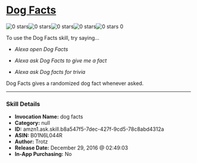 # [Dog Facts](http://alexa.amazon.com/#skills/amzn1.ask.skill.b8a547f5-7dec-427f-9cd5-78c8abd4312a)
![0 stars](../../images/ic_star_border_black_18dp_1x.png)![0 stars](../../images/ic_star_border_black_18dp_1x.png)![0 stars](../../images/ic_star_border_black_18dp_1x.png)![0 stars](../../images/ic_star_border_black_18dp_1x.png)![0 stars](../../images/ic_star_border_black_18dp_1x.png) 0

To use the Dog Facts skill, try saying...

* *Alexa open Dog Facts*

* *Alexa ask Dog Facts to give me a fact*

* *Alexa ask Dog facts for trivia*

Dog Facts gives a randomized dog fact whenever asked.

***

### Skill Details

* **Invocation Name:** dog facts
* **Category:** null
* **ID:** amzn1.ask.skill.b8a547f5-7dec-427f-9cd5-78c8abd4312a
* **ASIN:** B01N6L044R
* **Author:** Trotz
* **Release Date:** December 29, 2016 @ 02:49:03
* **In-App Purchasing:** No
